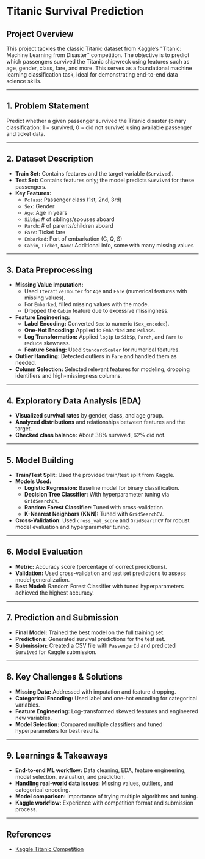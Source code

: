 # Titanic Survival Prediction

## **Project Overview**

This project tackles the classic Titanic dataset from Kaggle’s "Titanic: Machine Learning from Disaster" competition. The objective is to predict which passengers survived the Titanic shipwreck using features such as age, gender, class, fare, and more. This serves as a foundational machine learning classification task, ideal for demonstrating end-to-end data science skills.

---

## **1. Problem Statement**

Predict whether a given passenger survived the Titanic disaster (binary classification: 1 = survived, 0 = did not survive) using available passenger and ticket data.

---

## **2. Dataset Description**

- **Train Set:** Contains features and the target variable (`Survived`).
- **Test Set:** Contains features only; the model predicts `Survived` for these passengers.
- **Key Features:**
  - `Pclass`: Passenger class (1st, 2nd, 3rd)
  - `Sex`: Gender
  - `Age`: Age in years
  - `SibSp`: # of siblings/spouses aboard
  - `Parch`: # of parents/children aboard
  - `Fare`: Ticket fare
  - `Embarked`: Port of embarkation (C, Q, S)
  - `Cabin`, `Ticket`, `Name`: Additional info, some with many missing values

---

## **3. Data Preprocessing**

- **Missing Value Imputation:**
  - Used `IterativeImputer` for `Age` and `Fare` (numerical features with missing values).
  - For `Embarked`, filled missing values with the mode.
  - Dropped the `Cabin` feature due to excessive missingness.
- **Feature Engineering:**
  - **Label Encoding:** Converted `Sex` to numeric (`Sex_encoded`).
  - **One-Hot Encoding:** Applied to `Embarked` and `Pclass`.
  - **Log Transformation:** Applied `log1p` to `SibSp`, `Parch`, and `Fare` to reduce skewness.
  - **Feature Scaling:** Used `StandardScaler` for numerical features.
- **Outlier Handling:** Detected outliers in `Fare` and handled them as needed.
- **Column Selection:** Selected relevant features for modeling, dropping identifiers and high-missingness columns.

---

## **4. Exploratory Data Analysis (EDA)**

- **Visualized survival rates** by gender, class, and age group.
- **Analyzed distributions** and relationships between features and the target.
- **Checked class balance:** About 38% survived, 62% did not.

---

## **5. Model Building**

- **Train/Test Split:** Used the provided train/test split from Kaggle.
- **Models Used:**
  - **Logistic Regression:** Baseline model for binary classification.
  - **Decision Tree Classifier:** With hyperparameter tuning via `GridSearchCV`.
  - **Random Forest Classifier:** Tuned with cross-validation.
  - **K-Nearest Neighbors (KNN):** Tuned with `GridSearchCV`.
- **Cross-Validation:** Used `cross_val_score` and `GridSearchCV` for robust model evaluation and hyperparameter tuning.

---

## **6. Model Evaluation**

- **Metric:** Accuracy score (percentage of correct predictions).
- **Validation:** Used cross-validation and test set predictions to assess model generalization.
- **Best Model:** Random Forest Classifier with tuned hyperparameters achieved the highest accuracy.

---

## **7. Prediction and Submission**

- **Final Model:** Trained the best model on the full training set.
- **Predictions:** Generated survival predictions for the test set.
- **Submission:** Created a CSV file with `PassengerId` and predicted `Survived` for Kaggle submission.

---

## **8. Key Challenges & Solutions**

- **Missing Data:** Addressed with imputation and feature dropping.
- **Categorical Encoding:** Used label and one-hot encoding for categorical variables.
- **Feature Engineering:** Log-transformed skewed features and engineered new variables.
- **Model Selection:** Compared multiple classifiers and tuned hyperparameters for best results.

---

## **9. Learnings & Takeaways**

- **End-to-end ML workflow:** Data cleaning, EDA, feature engineering, model selection, evaluation, and prediction.
- **Handling real-world data issues:** Missing values, outliers, and categorical encoding.
- **Model comparison:** Importance of trying multiple algorithms and tuning.
- **Kaggle workflow:** Experience with competition format and submission process.
  
---

## **References**

- [Kaggle Titanic Competition](https://www.kaggle.com/c/titanic)
